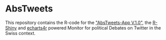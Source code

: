 # AbsTweets

This repository contains the R-code for the ["AbsTweets-App V.1.0"](http://www.politan.ch/app/abstweets/), the [R-Shiny](https://shiny.rstudio.com/) and [echarts4r](http://echarts4r.john-coene.com/) powered Monitor for political Debates on Twitter in the Swiss context.
